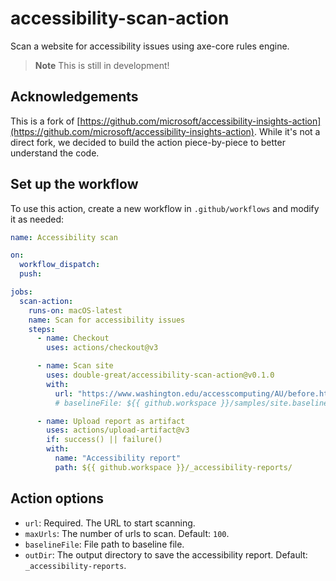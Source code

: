 # accessibility-scan-action

Scan a website for accessibility issues using axe-core rules engine.

> **Note**
> This is still in development!

## Acknowledgements

This is a fork of [https://github.com/microsoft/accessibility-insights-action](https://github.com/microsoft/accessibility-insights-action). While it's not a direct fork, we decided to build the action piece-by-piece to better understand the code.

<!-- START GENERATED DOCUMENTATION -->

## Set up the workflow

To use this action, create a new workflow in `.github/workflows` and modify it as needed:

```yml
name: Accessibility scan

on:
  workflow_dispatch:
  push:

jobs:
  scan-action:
    runs-on: macOS-latest
    name: Scan for accessibility issues
    steps:
      - name: Checkout
        uses: actions/checkout@v3

      - name: Scan site
        uses: double-great/accessibility-scan-action@v0.1.0
        with:
          url: "https://www.washington.edu/accesscomputing/AU/before.html"
          # baselineFile: ${{ github.workspace }}/samples/site.baseline

      - name: Upload report as artifact
        uses: actions/upload-artifact@v3
        if: success() || failure()
        with:
          name: "Accessibility report"
          path: ${{ github.workspace }}/_accessibility-reports/
```


## Action options

- `url`: Required. The URL to start scanning.
- `maxUrls`: The number of urls to scan. Default: `100`.
- `baselineFile`: File path to baseline file.
- `outDir`: The output directory to save the accessibility report. Default: `_accessibility-reports`.
<!-- END GENERATED DOCUMENTATION -->
